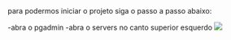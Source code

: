 <div>
  para podermos iniciar o projeto siga o passo a passo abaixo:

  -abra o pgadmin
  -abra o servers no canto superior esquerdo
  <img src="https://drive.google.com/drive/my-drive">
</div>
